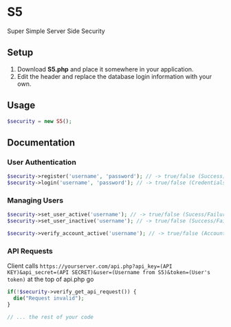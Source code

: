 # S5
Super Simple Server Side Security

## Setup
1. Download **S5.php** and place it somewhere in your application.
2. Edit the header and replace the database login information with your own.

## Usage
``` php
$security = new S5();
```
## Documentation
### User Authentication
``` php
$security->register('username', 'password'); // -> true/false (Success)
$security->login('username', 'password'); // -> true/false (Credentials correct/incorrect)
```
### Managing Users
``` php
$security->set_user_active('username'); // -> true/false (Sucess/Failure)
$security->set_user_inactive('username'); // -> true/false (Success/Failure)

$security->verify_account_active('username'); // -> true/false (Account active/inactive)
```
### API Requests
Client calls 
`https://yourserver.com/api.php?api_key=(API KEY)&api_secret=(API SECRET)&user=(Username from S5)&token=(User's token)`
at the top of api.php go 
```php
if(!$security->verify_get_api_request()) {
  die("Request invalid");
}

// ... the rest of your code
```
